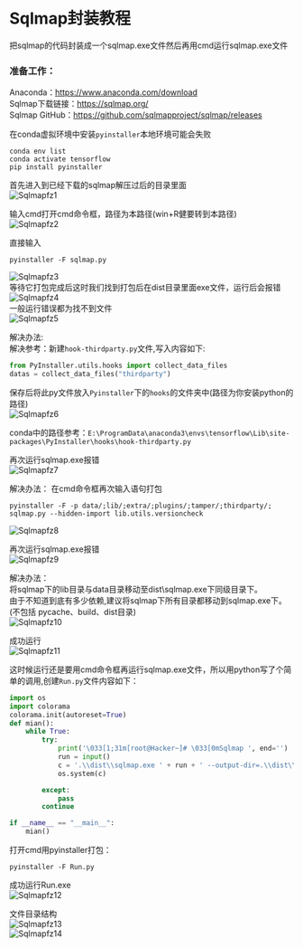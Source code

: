 # Sqlmap封装教程

把sqlmap的代码封装成一个sqlmap.exe文件然后再用cmd运行sqlmap.exe文件  

### 准备工作：
Anaconda：https://www.anaconda.com/download  
Sqlmap下载链接：https://sqlmap.org/  
Sqlmap GitHub：https://github.com/sqlmapproject/sqlmap/releases  

在conda虚拟环境中安装`pyinstaller`本地环境可能会失败  
```
conda env list
conda activate tensorflow
pip install pyinstaller
```

首先进入到已经下载的sqlmap解压过后的目录里面  
![Sqlmapfz1](https://github.com/user-attachments/assets/0e4de3f7-f13d-4c54-8e35-357747617bbf)  

输入cmd打开cmd命令框，路径为本路径(win+R健要转到本路径)  
![Sqlmapfz2](https://github.com/user-attachments/assets/07e809b0-0281-4933-a764-ceaf9ed5c69b)  

直接输入
```
pyinstaller -F sqlmap.py
```
![Sqlmapfz3](https://github.com/user-attachments/assets/087c26a1-bcbe-444b-a7e7-9c62e56234c3)  
等待它打包完成后这时我们找到打包后在dist目录里面exe文件，运行后会报错  
![Sqlmapfz4](https://github.com/user-attachments/assets/ef3cbc53-4992-4a34-bb1e-9e65306aa266)  
一般运行错误都为找不到文件  
![Sqlmapfz5](https://github.com/user-attachments/assets/685245ac-7170-4246-8b13-a900b96924e5)  

解决办法:  
解决参考：新建`hook-thirdparty.py`文件,写入内容如下:
```py
from PyInstaller.utils.hooks import collect_data_files
datas = collect_data_files("thirdparty")
```
保存后将此py文件放入`Pyinstaller`下的`hooks`的文件夹中(路径为你安装python的路径)  
![Sqlmapfz6](https://github.com/user-attachments/assets/21ddda09-27b3-4d23-9e12-0c7ad5f28877)  

conda中的路径参考：`E:\ProgramData\anaconda3\envs\tensorflow\Lib\site-packages\PyInstaller\hooks\hook-thirdparty.py`  

再次运行sqlmap.exe报错  
![Sqlmapfz7](https://github.com/user-attachments/assets/28d0a499-ccfe-4c46-ac38-0c08c58984f2)  


解决办法：
在cmd命令框再次输入语句打包  
```
pyinstaller -F -p data/;lib/;extra/;plugins/;tamper/;thirdparty/; sqlmap.py --hidden-import lib.utils.versioncheck
```
![Sqlmapfz8](https://github.com/user-attachments/assets/edd77c8c-6f15-495e-89b5-02ec2f0aeffb)  

再次运行sqlmap.exe报错  
![Sqlmapfz9](https://github.com/user-attachments/assets/85ce6bde-528f-48ec-954b-f80974d39fbf)  

解决办法：  
将sqlmap下的lib目录与data目录移动至dist\sqlmap.exe下同级目录下。  
由于不知道到底有多少依赖,建议将sqlmap下所有目录都移动到sqlmap.exe下。(不包括 pycache、build、dist目录)  
![Sqlmapfz10](https://github.com/user-attachments/assets/1ea20da4-8b0b-44a2-ae40-9f3ff48bb6a6)  

成功运行  
![Sqlmapfz11](https://github.com/user-attachments/assets/53e64ccf-1692-4f3b-bbab-3c155c59357e)  

这时候运行还是要用cmd命令框再运行sqlmap.exe文件，所以用python写了个简单的调用,创建`Run.py`文件内容如下：
```py
import os
import colorama
colorama.init(autoreset=True)
def mian():
    while True:
        try:
            print('\033[1;31m[root@Hacker~]# \033[0mSqlmap ', end='')
            run = input()
            c = '.\\dist\\sqlmap.exe ' + run + ' --output-dir=.\\dist\\output\\'
            os.system(c)

        except:
            pass
        continue

if __name__ == "__main__":
    mian()

```
打开cmd用pyinstaller打包：
```
pyinstaller -F Run.py
```
成功运行Run.exe  
![Sqlmapfz12](https://github.com/user-attachments/assets/318b5fef-7a45-4b6b-888d-6b4cc36bdff6)  

文件目录结构  
![Sqlmapfz13](https://github.com/user-attachments/assets/680c2004-ac4c-44e1-a4c8-e6d65939153b)  
![Sqlmapfz14](https://github.com/user-attachments/assets/80e25ee1-9f26-46e4-b9f7-9858b8faf98f)  

